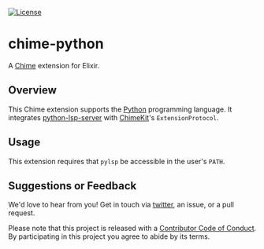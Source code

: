 [![License][license badge]][license]

# chime-python
A [Chime][chime] extension for Elixir.

## Overview

This Chime extension supports the [Python][python] programming language. It integrates [python-lsp-server][lspserver] with [ChimeKit][chimekit]'s `ExtensionProtocol`.

## Usage

This extension requires that `pylsp` be accessible in the user's `PATH`.

## Suggestions or Feedback

We'd love to hear from you! Get in touch via [twitter](https://twitter.com/chimehq), an issue, or a pull request.

Please note that this project is released with a [Contributor Code of Conduct](CODE_OF_CONDUCT.md). By participating in this project you agree to abide by its terms.

[license]: https://opensource.org/licenses/BSD-3-Clause
[license badge]: https://img.shields.io/github/license/ChimeHQ/chime-python
[chime]: https://www.chimehq.com
[python]: https://www.python.org
[lspserver]: https://github.com/python-lsp/python-lsp-server
[chimekit]: https://github.com/ChimeHQ/ChimeKit
